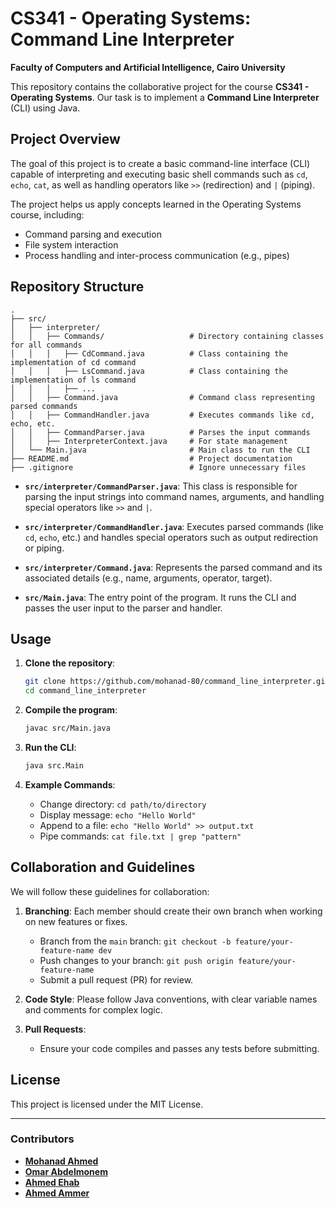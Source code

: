 # CS341 - Operating Systems: Command Line Interpreter

**Faculty of Computers and Artificial Intelligence, Cairo University**

This repository contains the collaborative project for the course **CS341 - Operating Systems**. Our task is to implement a **Command Line Interpreter** (CLI) using Java.

## Project Overview

The goal of this project is to create a basic command-line interface (CLI) capable of interpreting and executing basic shell commands such as `cd`, `echo`, `cat`, as well as handling operators like `>>` (redirection) and `|` (piping).

The project helps us apply concepts learned in the Operating Systems course, including:

- Command parsing and execution
- File system interaction
- Process handling and inter-process communication (e.g., pipes)

## Repository Structure

```
.
├── src/
│   ├── interpreter/
│   │   ├── Commands/                   # Directory containing classes for all commands
│   │   │   ├── CdCommand.java          # Class containing the implementation of cd command
│   │   │   ├── LsCommand.java          # Class containing the implementation of ls command
│   │   │   ├── ...
│   │   ├── Command.java                # Command class representing parsed commands
│   │   ├── CommandHandler.java         # Executes commands like cd, echo, etc.
│   │   ├── CommandParser.java          # Parses the input commands
│   │   ├── InterpreterContext.java     # For state management
│   └── Main.java                       # Main class to run the CLI
├── README.md                           # Project documentation
├── .gitignore                          # Ignore unnecessary files
```

- **`src/interpreter/CommandParser.java`**: This class is responsible for parsing the input strings into command names, arguments, and handling special operators like `>>` and `|`.
- **`src/interpreter/CommandHandler.java`**: Executes parsed commands (like `cd`, `echo`, etc.) and handles special operators such as output redirection or piping.

- **`src/interpreter/Command.java`**: Represents the parsed command and its associated details (e.g., name, arguments, operator, target).

- **`src/Main.java`**: The entry point of the program. It runs the CLI and passes the user input to the parser and handler.

## Usage

1. **Clone the repository**:

   ```bash
   git clone https://github.com/mohanad-80/command_line_interpreter.git
   cd command_line_interpreter
   ```

2. **Compile the program**:

   ```bash
   javac src/Main.java
   ```

3. **Run the CLI**:

   ```bash
   java src.Main
   ```

4. **Example Commands**:
   - Change directory: `cd path/to/directory`
   - Display message: `echo "Hello World"`
   - Append to a file: `echo "Hello World" >> output.txt`
   - Pipe commands: `cat file.txt | grep "pattern"`

## Collaboration and Guidelines

We will follow these guidelines for collaboration:

1. **Branching**: Each member should create their own branch when working on new features or fixes.

   - Branch from the `main` branch: `git checkout -b feature/your-feature-name dev`
   - Push changes to your branch: `git push origin feature/your-feature-name`
   - Submit a pull request (PR) for review.

2. **Code Style**: Please follow Java conventions, with clear variable names and comments for complex logic.

3. **Pull Requests**:
   - Ensure your code compiles and passes any tests before submitting.

## License

This project is licensed under the MIT License.

---

### Contributors

- **[Mohanad Ahmed](https://github.com/mohanad-80)**
- **[Omar Abdelmonem](https://github.com/OmarAbdelmonemSayed)**
- **[Ahmed Ehab](https://github.com/AhmedEhab2022)**
- **[Ahmed Ammer](https://github.com/Ahmed-Amer01)**
